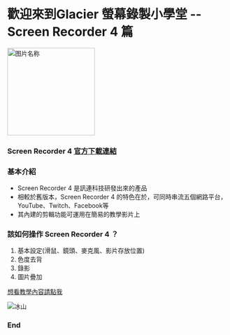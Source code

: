 # 歡迎來到Glacier 螢幕錄製小學堂 -- Screen Recorder 4 篇

 <img src="https://tw.cyberlink.com/upload-file/learning-center/enu/APIcon_SCR4_256.png" width = "200" height = "200" alt="图片名称" align=center />

### Screen Recorder 4 [官方下載連結](https://tw.cyberlink.com/downloads/trials/screen-recorder/download_zh_TW.html)

### 基本介紹

+ Screen Recorder 4 是訊連科技研發出來的產品
+ 相較於舊版本，Screen Recorder 4 的特色在於，可同時串流五個網路平台，YouTube、Twitch、Facebook等
+ 其內建的剪輯功能可運用在簡易的教學影片上

### 該如何操作 Screen Recorder 4 ？
1. 基本設定(滑鼠、鏡頭、麥克風、影片存放位置)
2. 色度去背
3. 錄影
4. 圖片疊加

[想看教學內容請點我](https://youtu.be/5PEPsEFUnpM)


![冰山](https://doc-0o-2c-docs.googleusercontent.com/docs/securesc/o4cqaj37anv2163gvn666ig4fit7lhv6/o3ehkgsd6tebaoitkfdctnumshub4q35/1646496450000/11546923369855598837/12155215132928308169Z/1C0i8Jcv8FCgg3LMOWU8H5HNa75IODeJF?e=download&nonce=2jil7l958smrc&user=12155215132928308169Z&hash=v61s4ivjhdsimj9thr7mdm2unhvn5305)
### End
